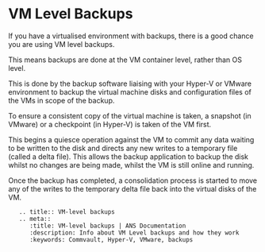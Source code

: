 # VM Level Backups

If you have a virtualised environment with backups, there is a good chance you are using VM level backups.

This means backups are done at the VM container level, rather than OS level.

This is done by the backup software liaising with your Hyper-V or VMware environment to backup the virtual machine disks and configuration files of the VMs in scope of the backup.

To ensure a consistent copy of the virtual machine is taken, a snapshot (in VMware) or a checkpoint (in Hyper-V) is taken of the VM first.

This begins a quiesce operation against the VM to commit any data waiting to be written to the disk and directs any new writes to a temporary file (called a delta file). This allows the backup application to backup the disk whilst no changes are being made, whilst the VM is still online and running.

Once the backup has completed, a consolidation process is started to move any of the writes to the temporary delta file back into the virtual disks of the VM.

```eval_rst
   .. title:: VM-level backups
   .. meta::
      :title: VM-level backups | ANS Documentation
      :description: Info about VM Level backups and how they work
      :keywords: Commvault, Hyper-V, VMware, backups
```
